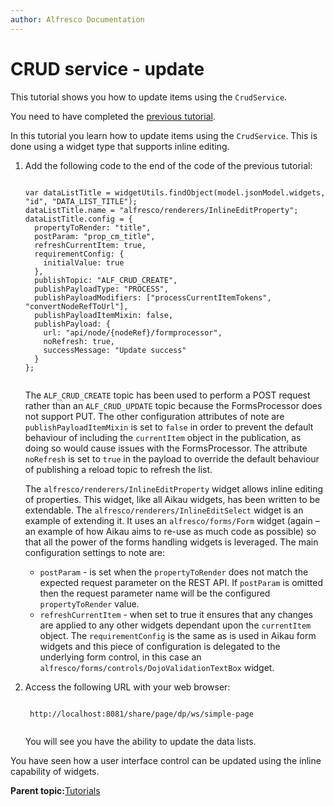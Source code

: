 ```yaml
---
author: Alfresco Documentation
---
```


# CRUD service - update

This tutorial shows you how to update items using the `CrudService`.

You need to have completed the [previous tutorial](aikau-tutorials-crud-delete.md).

In this tutorial you learn how to update items using the `CrudService`. This is done using a widget type that supports inline editing.

1.  Add the following code to the end of the code of the previous tutorial:

    ```
    
    var dataListTitle = widgetUtils.findObject(model.jsonModel.widgets, "id", "DATA_LIST_TITLE");
    dataListTitle.name = "alfresco/renderers/InlineEditProperty";
    dataListTitle.config = {
      propertyToRender: "title",
      postParam: "prop_cm_title",
      refreshCurrentItem: true,
      requirementConfig: {
        initialValue: true
      },
      publishTopic: "ALF_CRUD_CREATE",
      publishPayloadType: "PROCESS",
      publishPayloadModifiers: ["processCurrentItemTokens", "convertNodeRefToUrl"],
      publishPayloadItemMixin: false,
      publishPayload: {
        url: "api/node/{nodeRef}/formprocessor",
        noRefresh: true,
        successMessage: "Update success"
      }
    };                        
                        
    ```

    The `ALF_CRUD_CREATE` topic has been used to perform a POST request rather than an `ALF_CRUD_UPDATE` topic because the FormsProcessor does not support PUT. The other configuration attributes of note are `publishPayloadItemMixin` is set to `false` in order to prevent the default behaviour of including the `currentItem` object in the publication, as doing so would cause issues with the FormsProcessor. The attribute `noRefresh` is set to `true` in the payload to override the default behaviour of publishing a reload topic to refresh the list.

    The `alfresco/renderers/InlineEditProperty` widget allows inline editing of properties. This widget, like all Aikau widgets, has been written to be extendable. The `alfresco/renderers/InlineEditSelect` widget is an example of extending it. It uses an `alfresco/forms/Form` widget \(again – an example of how Aikau aims to re-use as much code as possible\) so that all the power of the forms handling widgets is leveraged. The main configuration settings to note are:

    -   `postParam` - is set when the `propertyToRender` does not match the expected request parameter on the REST API. If `postParam` is omitted then the request parameter name will be the configured `propertyToRender` value.
    -   `refreshCurrentItem` - when set to true it ensures that any changes are applied to any other widgets dependant upon the `currentItem` object. The `requirementConfig` is the same as is used in Aikau form widgets and this piece of configuration is delegated to the underlying form control, in this case an `alfresco/forms/controls/DojoValidationTextBox` widget.
2.  Access the following URL with your web browser:

    ```
    
     http://localhost:8081/share/page/dp/ws/simple-page
                        
    ```

    You will see you have the ability to update the data lists.


You have seen how a user interface control can be updated using the inline capability of widgets.

**Parent topic:**[Tutorials](../concepts/aikau-tutorials.md)

